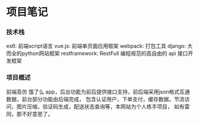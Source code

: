 # 项目笔记


### 技术栈
  es6: 前端script语言
  vue.js: 前端单页面应用框架
  webpack: 打包工具
  django: 大而全的python网站框架
  restframework: RestFull 编程规范的高自由的 api 接口开发框架

### 项目概述
  前端高仿 饿了么 app，后台功能为前后提供接口支持，前后端采用json格式互通数据，前台部分功能由后端完成，
  包含认证用户，下单支付，缓存数据，节流访问，图片压缩，验证码生成，配送状态查询等，本网站为个人练手项目，
  如有雷同，那不好意思了。

